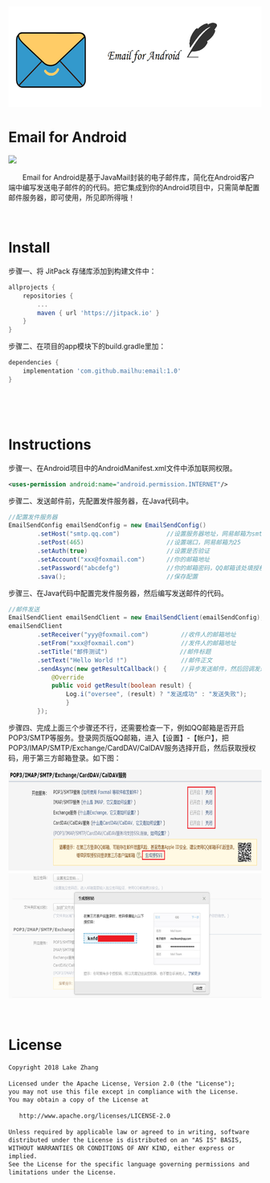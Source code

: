 <img src="https://github.com/mailhu/email/blob/master/image/title.png"  height="200" width="600">

# Email for Android
[![](https://jitpack.io/v/mailhu/email.svg)](https://jitpack.io/#mailhu/email)

&emsp;&emsp;Email for Android是基于JavaMail封装的电子邮件库，简化在Android客户端中编写发送电子邮件的的代码。把它集成到你的Android项目中，只需简单配置邮件服务器，即可使用，所见即所得哦！
</br></br></br>

# Install
步骤一、将 JitPack 存储库添加到构建文件中：
```gradle
allprojects {
    repositories {
        ...
        maven { url 'https://jitpack.io' }
    }
}
```
步骤二、在项目的app模块下的build.gradle里加：
```gradle
dependencies {
    implementation 'com.github.mailhu:email:1.0'
}
```
</br></br></br>

# Instructions
步骤一、在Android项目中的AndroidManifest.xml文件中添加联网权限。
```xml
<uses-permission android:name="android.permission.INTERNET"/>
```
步骤二、发送邮件前，先配置发件服务器，在Java代码中。
```java
//配置发件服务器
EmailSendConfig emailSendConfig = new EmailSendConfig()
        .setHost("smtp.qq.com")             //设置服务器地址，网易邮箱为smtp.163.com
        .setPost(465)                       //设置端口，网易邮箱为25
        .setAuth(true)                      //设置是否验证
        .setAccount("xxx@foxmail.com")      //你的邮箱地址
        .setPassword("abcdefg")             //你的邮箱密码，QQ邮箱该处填授权码
        .sava();                            //保存配置
```
步骤三、在Java代码中配置完发件服务器，然后编写发送邮件的代码。
```java
//邮件发送
EmailSendClient emailSendClient = new EmailSendClient(emailSendConfig);
emailSendClient
        .setReceiver("yyy@foxmail.com")         //收件人的邮箱地址
        .setFrom("xxx@foxmail.com")             //发件人的邮箱地址
        .setTitle("邮件测试")                    //邮件标题
        .setText("Hello World !")               //邮件正文
        .sendAsync(new getResultCallback() {    //异步发送邮件，然后回调发送结果
            @Override
            public void getResult(boolean result) {
                Log.i("oversee", (result) ? "发送成功" : "发送失败");
                }
        });
```
步骤四、完成上面三个步骤还不行，还需要检查一下，例如QQ邮箱是否开启POP3/SMTP等服务。登录网页版QQ邮箱，进入【设置】-【帐户】，把POP3/IMAP/SMTP/Exchange/CardDAV/CalDAV服务选择开启，然后获取授权码，用于第三方邮箱登录。如下图：

<img src="https://github.com/mailhu/email/blob/master/image/image_1.PNG"  height="200" width="600">

<img src="https://github.com/mailhu/email/blob/master/image/image_2.PNG"  height="250" width="600">
</br></br></br>

# License
```
Copyright 2018 Lake Zhang

Licensed under the Apache License, Version 2.0 (the "License");
you may not use this file except in compliance with the License.
You may obtain a copy of the License at

   http://www.apache.org/licenses/LICENSE-2.0

Unless required by applicable law or agreed to in writing, software
distributed under the License is distributed on an "AS IS" BASIS,
WITHOUT WARRANTIES OR CONDITIONS OF ANY KIND, either express or implied.
See the License for the specific language governing permissions and
limitations under the License.
```
